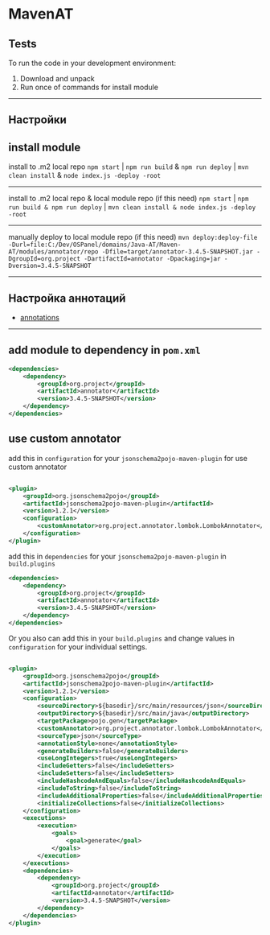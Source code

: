 MavenAT
======================

Tests
-----------
To run the code in your development environment:

1. Download and unpack
2. Run once of commands for install module

***********************************************

Настройки
-----

install module
-----
install to .m2 local repo
`npm start` | `npm run build` & `npm run deploy` | `mvn clean install` & `node index.js -deploy -root`

-----
install to .m2 local repo & local module repo (if this need)
`npm start` | `npm run build & npm run deploy` | `mvn clean install & node index.js -deploy -root`

-----
manually deploy to local module repo (if this need)
`mvn deploy:deploy-file -Durl=file:C:/Dev/OSPanel/domains/Java-AT/Maven-AT/modules/annotator/repo -Dfile=target/annotator-3.4.5-SNAPSHOT.jar -DgroupId=org.project -DartifactId=annotator -Dpackaging=jar -Dversion=3.4.5-SNAPSHOT`

***********************************************

Настройка аннотаций
-----

- [annotations](annotations.md)

***********************************************

add module to dependency in `pom.xml`
-----

```xml
<dependencies>
    <dependency>
        <groupId>org.project</groupId>
        <artifactId>annotator</artifactId>
        <version>3.4.5-SNAPSHOT</version>
    </dependency>
</dependencies>
```

use custom annotator
-----

add this in `configuration` for your `jsonschema2pojo-maven-plugin` for use custom annotator

```xml

<plugin>
    <groupId>org.jsonschema2pojo</groupId>
    <artifactId>jsonschema2pojo-maven-plugin</artifactId>
    <version>1.2.1</version>
    <configuration>
        <customAnnotator>org.project.annotator.lombok.LombokAnnotator</customAnnotator>
    </configuration>
</plugin>
```

add this in `dependencies` for your `jsonschema2pojo-maven-plugin` in `build.plugins`

```xml
<dependencies>
    <dependency>
        <groupId>org.project</groupId>
        <artifactId>annotator</artifactId>
        <version>3.4.5-SNAPSHOT</version>
    </dependency>
</dependencies>
```

Or you also can add this in your `build.plugins` and change values in `configuration` for your individual settings.

```xml

<plugin>
    <groupId>org.jsonschema2pojo</groupId>
    <artifactId>jsonschema2pojo-maven-plugin</artifactId>
    <version>1.2.1</version>
    <configuration>
        <sourceDirectory>${basedir}/src/main/resources/json</sourceDirectory>
        <outputDirectory>${basedir}/src/main/java</outputDirectory>
        <targetPackage>pojo.gen</targetPackage>
        <customAnnotator>org.project.annotator.lombok.LombokAnnotator</customAnnotator>
        <sourceType>json</sourceType>
        <annotationStyle>none</annotationStyle>
        <generateBuilders>false</generateBuilders>
        <useLongIntegers>true</useLongIntegers>
        <includeGetters>false</includeGetters>
        <includeSetters>false</includeSetters>
        <includeHashcodeAndEquals>false</includeHashcodeAndEquals>
        <includeToString>false</includeToString>
        <includeAdditionalProperties>false</includeAdditionalProperties>
        <initializeCollections>false</initializeCollections>
    </configuration>
    <executions>
        <execution>
            <goals>
                <goal>generate</goal>
            </goals>
        </execution>
    </executions>
    <dependencies>
        <dependency>
            <groupId>org.project</groupId>
            <artifactId>annotator</artifactId>
            <version>3.4.5-SNAPSHOT</version>
        </dependency>
    </dependencies>
</plugin>
```
